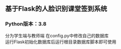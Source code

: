 ## 基于Flask的人脸识别课堂签到系统
### Python版本：3.8
分为学生端与教师端
在config.py中修改自己的数据库<br>
运行Flask初始化数据库后运行根目录数据库脚本即可使用
